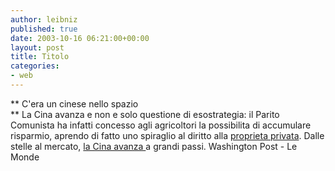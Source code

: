 ```yaml
---
author: leibniz
published: true
date: 2003-10-16 06:21:00+00:00
layout: post
title: Titolo
categories:
- web
---
```


 **   C'era un cinese nello spazio   
**   La Cina avanza e non e solo questione di esostrategia: il Parito Comunista ha infatti concesso agli agricoltori la possibilita di accumulare risparmio, aprendo di fatto uno spiraglio al diritto alla  [ proprieta privata](http://www.washingtonpost.com/wp-dyn/articles/A26773-2003Oct14.html). Dalle stelle al mercato,  [ la Cina avanza ](http://www.lemonde.fr/web/article/0,1-0@2-3208,36-338132,0.html)a grandi passi.
  Washington Post - Le Monde
